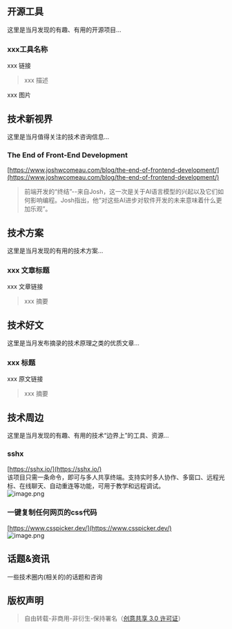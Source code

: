 ## 开源工具
这里是当月发现的有趣、有用的开源项目...
### xxx工具名称
xxx 链接
> xxx 描述

xxx 图片
## 技术新视界
这里是当月值得关注的技术咨询信息...
### The End of Front-End Development
[https://www.joshwcomeau.com/blog/the-end-of-frontend-development/](https://www.joshwcomeau.com/blog/the-end-of-frontend-development/) 
> 前端开发的“终结”--来自Josh，这一次是关于AI语言模型的兴起以及它们如何影响编程。Josh指出，他“对这些AI进步对软件开发的未来意味着什么更加乐观”。





## 技术方案
这里是当月发现的有用的技术方案...
### xxx 文章标题
xxx 文章链接
> xxx 摘要


## 技术好文
这里是当月发布摘录的技术原理之类的优质文章...
### xxx 标题
xxx 原文链接
> xxx 摘要


## 技术周边
这里是当月发现的有趣、有用的技术“边界上”的工具、资源...
### sshx
[https://sshx.io/](https://sshx.io/)  <br />该项目只需一条命令，即可与多人共享终端。支持实时多人协作、多窗口、远程光标、在线聊天、自动重连等功能，可用于教学和远程调试。<br />![image.png](https://cdn.nlark.com/yuque/0/2024/png/1553840/1704276028395-0a00edaa-9615-4f1d-a1d7-b2125206b86e.png#averageHue=%23ae8933&clientId=u77082927-6f2c-4&from=paste&height=878&id=uab0ce355&originHeight=1756&originWidth=3360&originalType=binary&ratio=2&rotation=0&showTitle=false&size=669864&status=done&style=none&taskId=u8b72a014-0ba7-444c-8684-57f1d500934&title=&width=1680)
### 一键复制任何网页的css代码
[https://www.csspicker.dev/](https://www.csspicker.dev/) <br />![image.png](https://cdn.nlark.com/yuque/0/2024/png/1553840/1704334451329-e5094ad5-a199-4e32-9fc2-bb8172dea847.png#averageHue=%232f4b58&clientId=u8637b012-0190-4&from=paste&height=880&id=u5ce0d598&originHeight=1760&originWidth=3344&originalType=binary&ratio=2&rotation=0&showTitle=false&size=1117157&status=done&style=none&taskId=udc45008c-97d1-4c48-a281-27cb28a7fea&title=&width=1672)




## 话题&资讯
一些技术圈内(相关的)的话题和咨询



## 版权声明
> 自由转载-非商用-非衍生-保持署名（[创意共享 3.0 许可证](https://creativecommons.org/licenses/by-nc-nd/3.0/deed.zh)）

